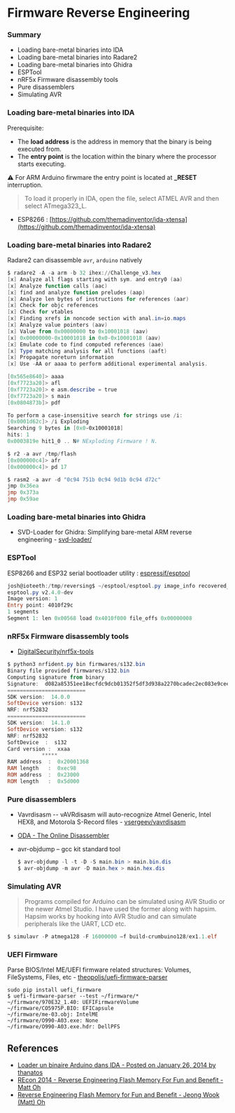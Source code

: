 # Firmware Reverse Engineering

### Summary

* Loading bare-metal binaries into IDA
* Loading bare-metal binaries into Radare2
* Loading bare-metal binaries into Ghidra
* ESPTool
* nRF5x Firmware disassembly tools
* Pure disassemblers
* Simulating AVR

### Loading bare-metal binaries into IDA

Prerequisite:

* The **load address** is the address in memory that the binary is being executed from.
* The **entry point** is the location within the binary where the processor starts executing.

⚠️ For ARM Arduino firwmare the entry point is located at **\_RESET** interruption.

> To load it properly in IDA, open the file, select ATMEL AVR and then select ATmega323\_L.

* ESP8266 : [https://github.com/themadinventor/ida-xtensa](https://github.com/themadinventor/ida-xtensa)

### Loading bare-metal binaries into Radare2

Radare2 can disassemble `avr`, `arduino` natively

```powershell
$ radare2 -A -a arm -b 32 ihex://Challenge_v3.hex
[x] Analyze all flags starting with sym. and entry0 (aa)
[x] Analyze function calls (aac)
[x] find and analyze function preludes (aap)
[x] Analyze len bytes of instructions for references (aar)
[x] Check for objc references
[x] Check for vtables
[x] Finding xrefs in noncode section with anal.in=io.maps
[x] Analyze value pointers (aav)
[x] Value from 0x00000000 to 0x10001018 (aav)
[x] 0x00000000-0x10001018 in 0x0-0x10001018 (aav)
[x] Emulate code to find computed references (aae)
[x] Type matching analysis for all functions (aaft)
[x] Propagate noreturn information
[x] Use -AA or aaaa to perform additional experimental analysis.

[0x565e8640]> aaaa
[0xf7723a20]> afl
[0xf7723a20]> e asm.describe = true
[0xf7723a20]> s main
[0x0804873b]> pdf

To perform a case-insensitive search for strings use /i:
[0x0001d62c]> /i Exploding
Searching 9 bytes in [0x0-0x10001018]
hits: 1
0x0003819e hit1_0 .. N# NExploding Firmware ! N.

$ r2 -a avr /tmp/flash
[0x000000c4]> afr
[0x000000c4]> pd 17

$ rasm2 -a avr -d "0c94 751b 0c94 9d1b 0c94 d72c" 
jmp 0x36ea
jmp 0x373a
jmp 0x59ae
```

### Loading bare-metal binaries into Ghidra

* SVD-Loader for Ghidra: Simplifying bare-metal ARM reverse engineering - [svd-loader/](https://leveldown.de/blog/svd-loader/)

### ESPTool

ESP8266 and ESP32 serial bootloader utility : [espressif/esptool](https://github.com/espressif/esptool)

```powershell
josh@ioteeth:/tmp/reversing$ ~/esptool/esptool.py image_info recovered_file
esptool.py v2.4.0-dev
Image version: 1
Entry point: 4010f29c
1 segments
Segment 1: len 0x00568 load 0x4010f000 file_offs 0x00000008
```

### nRF5x Firmware disassembly tools

* [DigitalSecurity/nrf5x-tools](https://github.com/DigitalSecurity/nrf5x-tools)

```powershell
$ python3 nrfident.py bin firmwares/s132.bin
Binary file provided firmwares/s132.bin
Computing signature from binary
Signature:  d082a85351ee18ecfdc9dcb01352f5df3d938a2270bcadec2ec083e9ceeb3b1e
=========================
SDK version:  14.0.0
SoftDevice version: s132
NRF: nrf52832
=========================
SDK version:  14.1.0
SoftDevice version: s132
NRF: nrf52832
SoftDevice  :  s132
Card version :  xxaa
           *****
RAM address  :  0x20001368
RAM length   :  0xec98
ROM address  :  0x23000
ROM length   :  0x5d000
```

### Pure disassemblers

* Vavrdisasm -- vAVRdisasm will auto-recognize Atmel Generic, Intel HEX8, and Motorola S-Record files - [vsergeev/vavrdisasm](https://github.com/vsergeev/vavrdisasm)
* [ODA - The Online Disassembler](https://www.onlinedisassembler.com/odaweb/)
*   avr-objdump – gcc kit standard tool

    ```powershell
    $ avr-objdump -l -t -D -S main.bin > main.bin.dis
    $ avr-objdump -m avr -D main.hex > main.hex.dis
    ```

### Simulating AVR

> Programs compiled for Arduino can be simulated using AVR Studio or the newer Atmel Studio. I have used the former along with hapsim. Hapsim works by hooking into AVR Studio and can simulate peripherals like the UART, LCD etc.

```powershell
$ simulavr -P atmega128 -F 16000000 –f build-crumbuino128/ex1.1.elf
```

### UEFI Firmware

Parse BIOS/Intel ME/UEFI firmware related structures: Volumes, FileSystems, Files, etc - [theopolis/uefi-firmware-parser](https://github.com/theopolis/uefi-firmware-parser)

```
sudo pip install uefi_firmware
$ uefi-firmware-parser --test ~/firmware/*
~/firmware/970E32_1.40: UEFIFirmwareVolume
~/firmware/CO5975P.BIO: EFICapsule
~/firmware/me-03.obj: IntelME
~/firmware/O990-A03.exe: None
~/firmware/O990-A03.exe.hdr: DellPFS
```


## References

* [Loader un binaire Arduino dans IDA - Posted on January 26, 2014 by thanatos](https://thanat0s.trollprod.org/2014/01/loader-un-binaire-arduino-dans-ida/)
* [REcon 2014 - Reverse Engineering Flash Memory For Fun and Benefit - Matt Oh](https://youtu.be/nTPfKT61730)
* [Reverse Engineering Flash Memory for Fun and Benefit - Jeong Wook (Matt) Oh](https://www.blackhat.com/docs/us-14/materials/us-14-Oh-Reverse-Engineering-Flash-Memory-For-Fun-And-Benefit-WP.pdf)